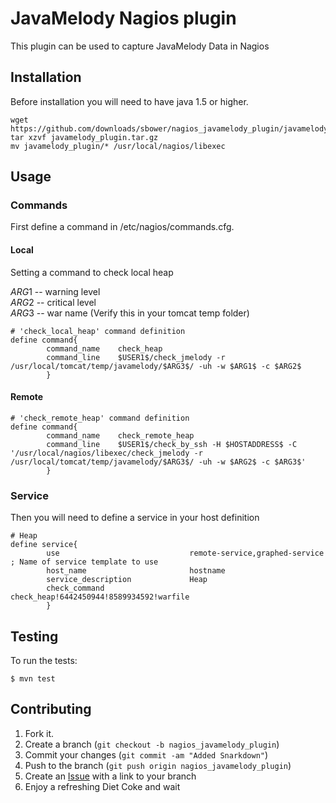 JavaMelody Nagios plugin
=============

This plugin can be used to capture JavaMelody Data in Nagios

Installation
-----------

Before installation you will need to have java 1.5 or higher.

```
wget https://github.com/downloads/sbower/nagios_javamelody_plugin/javamelody_plugin.tar.gz
tar xzvf javamelody_plugin.tar.gz
mv javamelody_plugin/* /usr/local/nagios/libexec
```

Usage
-----

###  Commands

First define a command in /etc/nagios/commands.cfg.

#### Local

Setting a command to check local heap

$ARG1$ -- warning level <br />
$ARG2$ -- critical level <br />
$ARG3$ -- war name (Verify this in your tomcat temp folder) <br />

```
# 'check_local_heap' command definition
define command{
        command_name    check_heap
        command_line    $USER1$/check_jmelody -r /usr/local/tomcat/temp/javamelody/$ARG3$/ -uh -w $ARG1$ -c $ARG2$
        }
```
        
#### Remote

```
# 'check_remote_heap' command definition
define command{
        command_name    check_remote_heap
        command_line    $USER1$/check_by_ssh -H $HOSTADDRESS$ -C '/usr/local/nagios/libexec/check_jmelody -r /usr/local/tomcat/temp/javamelody/$ARG3$/ -uh -w $ARG2$ -c $ARG3$'
        }
```

### Service

Then you will need to define a service in your host definition

```
# Heap
define service{
        use                             remote-service,graphed-service         ; Name of service template to use
        host_name                       hostname 
        service_description             Heap
        check_command                   check_heap!6442450944!8589934592!warfile
        }
```

Testing
-------

To run the tests:

    $ mvn test


Contributing
------------

1. Fork it.
2. Create a branch (`git checkout -b nagios_javamelody_plugin`)
3. Commit your changes (`git commit -am "Added Snarkdown"`)
4. Push to the branch (`git push origin nagios_javamelody_plugin`)
5. Create an [Issue][1] with a link to your branch
6. Enjoy a refreshing Diet Coke and wait


[1]: https://github.com/sbower/nagios_javamelody_plugin/issues